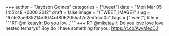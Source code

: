
+++
author = "Jaydson Gomes"
categories = ["tweet"]
date = "Mon Mar 05 14:51:48 +0000 2012"
draft = false
image = "{TWEET_IMAGE}"
slug = "67de3ae685214d3074cf8062055af2c2edfdcc0c"
tags = ["tweet"]
title = """RT @miketaylr: Do you lov..."""
+++
RT @miketaylr: Do you love love love nested ternarys? Boy do I have something for you: https://t.co/AyyMecDJ

